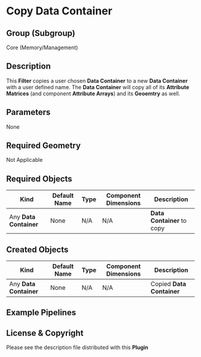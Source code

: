 Copy Data Container
=============

## Group (Subgroup) ##

Core (Memory/Management)


## Description ##

This **Filter** copies a user chosen **Data Container** to a new **Data Container** with a user defined name. The **Data Container** will copy all of its **Attribute Matrices** (and component **Attribute Arrays**) and its **Geoemtry** as well.

## Parameters ##

None

## Required Geometry ##

Not Applicable

## Required Objects ##

| Kind | Default Name | Type | Component Dimensions | Description |
|------|--------------|------|----------------------|-------------|
| Any **Data Container** | None | N/A | N/A | **Data Container** to copy |

## Created Objects ##

| Kind | Default Name | Type | Component Dimensions | Description |
|------|--------------|------|----------------------|-------------|
| Any **Data Container** | None | N/A | N/A | Copied **Data Container** |

## Example Pipelines ##



## License & Copyright ##

Please see the description file distributed with this **Plugin**

